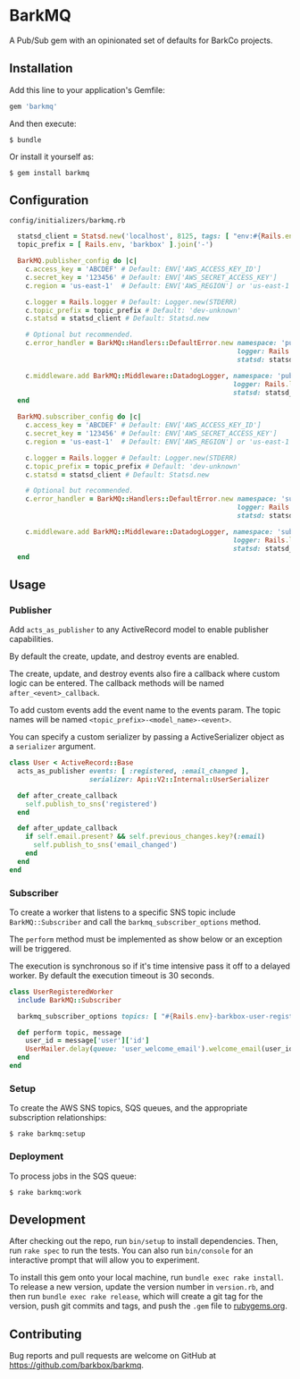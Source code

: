 # BarkMQ
A Pub/Sub gem with an opinionated set of defaults for BarkCo projects.

## Installation

Add this line to your application's Gemfile:

```ruby
gem 'barkmq'
```

And then execute:

    $ bundle

Or install it yourself as:

    $ gem install barkmq


## Configuration

`config/initializers/barkmq.rb`

```ruby
  statsd_client = Statsd.new('localhost', 8125, tags: [ "env:#{Rails.env}" ])
  topic_prefix = [ Rails.env, 'barkbox' ].join('-')

  BarkMQ.publisher_config do |c|
    c.access_key = 'ABCDEF' # Default: ENV['AWS_ACCESS_KEY_ID']
    c.secret_key = '123456' # Default: ENV['AWS_SECRET_ACCESS_KEY']
    c.region = 'us-east-1'  # Default: ENV['AWS_REGION'] or 'us-east-1'

    c.logger = Rails.logger # Default: Logger.new(STDERR)
    c.topic_prefix = topic_prefix # Default: 'dev-unknown'
    c.statsd = statsd_client # Default: Statsd.new

    # Optional but recommended.
    c.error_handler = BarkMQ::Handlers::DefaultError.new namespace: 'publisher',
                                                         logger: Rails.logger,
                                                         statsd: statsd_client

    c.middleware.add BarkMQ::Middleware::DatadogLogger, namespace: 'publisher',
                                                        logger: Rails.logger,
                                                        statsd: statsd_client
  end

  BarkMQ.subscriber_config do |c|
    c.access_key = 'ABCDEF' # Default: ENV['AWS_ACCESS_KEY_ID']
    c.secret_key = '123456' # Default: ENV['AWS_SECRET_ACCESS_KEY']
    c.region = 'us-east-1'  # Default: ENV['AWS_REGION'] or 'us-east-1'

    c.logger = Rails.logger # Default: Logger.new(STDERR)
    c.topic_prefix = topic_prefix # Default: 'dev-unknown'
    c.statsd = statsd_client # Default: Statsd.new

    # Optional but recommended.
    c.error_handler = BarkMQ::Handlers::DefaultError.new namespace: 'subscriber',
                                                         logger: Rails.logger,
                                                         statsd: statsd_client

    c.middleware.add BarkMQ::Middleware::DatadogLogger, namespace: 'subscriber',
                                                        logger: Rails.logger,
                                                        statsd: statsd_client
  end
```

## Usage

### Publisher

Add `acts_as_publisher` to any ActiveRecord model to enable publisher capabilities.

By default the create, update, and destroy events are enabled.

The create, update, and destroy events also fire a callback where custom logic can be entered. The callback methods will be named `after_<event>_callback`.

To add custom events add the event name to the events param. The topic names will be named `<topic_prefix>-<model_name>-<event>`.

You can specify a custom serializer by passing a ActiveSerializer object as a `serializer` argument.

```ruby
class User < ActiveRecord::Base
  acts_as_publisher events: [ :registered, :email_changed ],
                    serializer: Api::V2::Internal::UserSerializer

  def after_create_callback
    self.publish_to_sns('registered')
  end

  def after_update_callback
    if self.email.present? && self.previous_changes.key?(:email)
      self.publish_to_sns('email_changed')
    end
  end
end
```

### Subscriber

To create a worker that listens to a specific SNS topic include `BarkMQ::Subscriber` and call the `barkmq_subscriber_options` method.

The `perform` method must be implemented as show below or an exception will be triggered.

The execution is synchronous so if it's time intensive pass it off to a delayed worker. By default the execution timeout is 30 seconds.

```ruby
class UserRegisteredWorker
  include BarkMQ::Subscriber

  barkmq_subscriber_options topics: [ "#{Rails.env}-barkbox-user-registered" ]

  def perform topic, message
    user_id = message['user']['id']
    UserMailer.delay(queue: 'user_welcome_email').welcome_email(user_id)
  end
end
```

### Setup
To create the AWS SNS topics, SQS queues, and the appropriate subscription relationships:

    $ rake barkmq:setup

### Deployment
To process jobs in the SQS queue:

    $ rake barkmq:work

## Development

After checking out the repo, run `bin/setup` to install dependencies. Then, run `rake spec` to run the tests. You can also run `bin/console` for an interactive prompt that will allow you to experiment.

To install this gem onto your local machine, run `bundle exec rake install`. To release a new version, update the version number in `version.rb`, and then run `bundle exec rake release`, which will create a git tag for the version, push git commits and tags, and push the `.gem` file to [rubygems.org](https://rubygems.org).

## Contributing

Bug reports and pull requests are welcome on GitHub at https://github.com/barkbox/barkmq.
